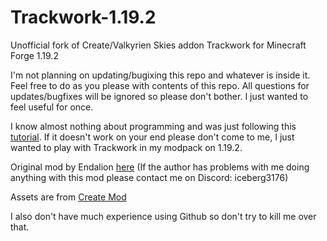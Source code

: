 # Trackwork-1.19.2
Unofficial fork of Create/Valkyrien Skies addon Trackwork for Minecraft Forge 1.19.2

I'm not planning on updating/bugixing this repo and whatever is inside it. Feel free to do as you please with contents of this repo. All questions for updates/bugfixes will be ignored so please don't bother. I just wanted to feel useful for once.

I know almost nothing about programming and was just following this [tutorial](https://www.youtube.com/watch?v=h8suY-Osn8Q). If it doesn't work on your end please don't come to me, I just wanted to play with Trackwork in my modpack on 1.19.2.

Original mod by Endalion [here](https://github.com/Endalion/trackwork) (If the author has problems with me doing anything with this mod please contact me on Discord: iceberg3176)

Assets are from [Create Mod](https://github.com/Creators-of-Create/Create)

I also don't have much experience using Github so don't try to kill me over that.
